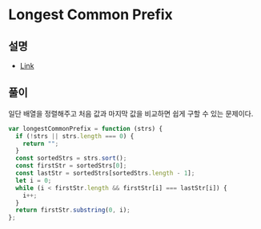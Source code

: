 # Longest Common Prefix

## 설명

- [Link](https://leetcode.com/problems/longest-common-prefix/)

## 풀이

일단 배열을 정렬해주고 처음 값과 마지막 값을 비교하면 쉽게 구할 수 있는 문제이다.

```js
var longestCommonPrefix = function (strs) {
  if (!strs || strs.length === 0) {
    return "";
  }
  const sortedStrs = strs.sort();
  const firstStr = sortedStrs[0];
  const lastStr = sortedStrs[sortedStrs.length - 1];
  let i = 0;
  while (i < firstStr.length && firstStr[i] === lastStr[i]) {
    i++;
  }
  return firstStr.substring(0, i);
};
```
